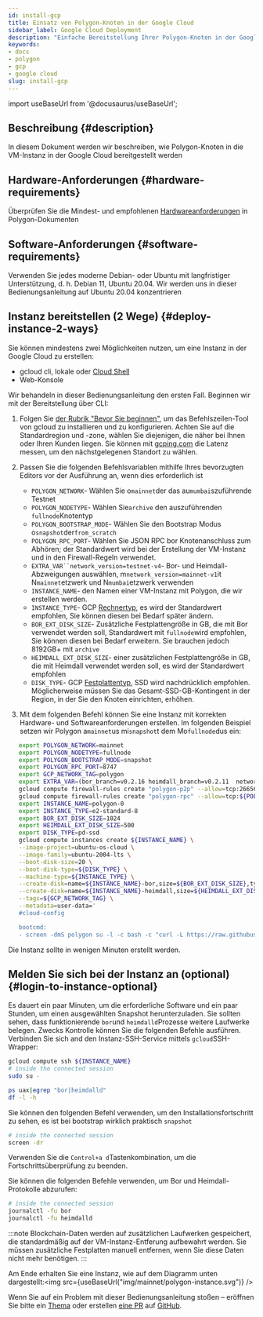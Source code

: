 ```yaml
---
id: install-gcp
title: Einsatz von Polygon-Knoten in der Google Cloud
sidebar_label: Google Cloud Deployment
description: "Einfache Bereitstellung Ihrer Polygon-Knoten in der Google Cloud."
keywords:
- docs
- polygon
- gcp
- google cloud
slug: install-gcp
---
```

import useBaseUrl from '@docusaurus/useBaseUrl';

## Beschreibung {#description}

In diesem Dokument werden wir beschreiben, wie Polygon-Knoten in die VM-Instanz in der Google Cloud bereitgestellt werden

## Hardware-Anforderungen {#hardware-requirements}

Überprüfen Sie die Mindest- und empfohlenen [Hardwareanforderungen](/docs/maintain/validate/validator-node-system-requirements) in Polygon-Dokumenten

## Software-Anforderungen {#software-requirements}

Verwenden Sie jedes moderne Debian- oder Ubuntu mit langfristiger Unterstützung, d. h. Debian 11, Ubuntu 20.04. Wir werden uns in dieser Bedienungsanleitung auf Ubuntu 20.04 konzentrieren

## Instanz bereitstellen (2 Wege) {#deploy-instance-2-ways}

Sie können mindestens zwei Möglichkeiten nutzen, um eine Instanz in der Google Cloud zu erstellen:

* gcloud cli, lokale oder [Cloud Shell](https://cloud.google.com/shell)
* Web-Konsole

Wir behandeln in dieser Bedienungsanleitung den ersten Fall. Beginnen wir mit der Bereitstellung über CLI:
1. Folgen Sie [der Rubrik "Bevor Sie beginnen"](https://cloud.google.com/compute/docs/instances/create-start-instance#before-you-begin), um das Befehlszeilen-Tool von gcloud zu installieren und zu konfigurieren. Achten Sie auf die Standardregion und -zone, wählen Sie diejenigen, die näher bei Ihnen oder Ihren Kunden liegen. Sie können mit [gcping.com](https://gcping.com) die Latenz messen, um den nächstgelegenen Standort zu wählen.
2. Passen Sie die folgenden Befehlsvariablen mithilfe Ihres bevorzugten Editors vor der Ausführung an, wenn dies erforderlich ist
   * `POLYGON_NETWORK`- Wählen Sie o`mainnet`der das au`mumbai`szuführende Testnet
   * `POLYGON_NODETYPE`- Wählen Sie`archive` den auszuführenden `fullnode`Knotentyp
   * `POLYGON_BOOTSTRAP_MODE`- Wählen Sie den Bootstrap Modus o`snapshot`der`from_scratch`
   * `POLYGON_RPC_PORT`- Wählen Sie JSON RPC bor Knotenanschluss zum Abhören; der Standardwert wird bei der Erstellung der VM-Instanz und in den Firewall-Regeln verwendet.
   * `EXTRA_VAR``network_version=testnet-v4`- Bor- und Heimdall-Abzweigungen auswählen, m`network_version=mainnet-v1`it N`mainnet`etzwerk und N`mumbai`etzwerk verwenden
   * `INSTANCE_NAME`- den Namen einer VM-Instanz mit Polygon, die wir erstellen werden.
   * `INSTANCE_TYPE`- GCP [Rechnertyp](https://cloud.google.com/compute/docs/machine-types), es wird der Standardwert empfohlen, Sie können diesen bei Bedarf später ändern.
   * `BOR_EXT_DISK_SIZE`- Zusätzliche Festplattengröße in GB, die mit Bor verwendet werden soll, Standardwert mit `fullnode`wird empfohlen, Sie können diesen bei Bedarf erweitern. Sie brauchen jedoch 8192GB+ mit `archive`
   * `HEIMDALL_EXT_DISK_SIZE`- einer zusätzlichen Festplattengröße in GB, die mit Heimdall verwendet werden soll, es wird der Standardwert empfohlen
   * `DISK_TYPE`- GCP [Festplattentyp](https://cloud.google.com/compute/docs/disks#disk-types), SSD wird nachdrücklich empfohlen. Möglicherweise müssen Sie das Gesamt-SSD-GB-Kontingent in der Region, in der Sie den Knoten einrichten, erhöhen.

3. Mit dem folgenden Befehl können Sie eine Instanz mit korrekten Hardware- und Softwareanforderungen erstellen. Im folgenden Beispiel setzen wir Polygon a`mainnet`us mi`snapshot`t dem Mo`fullnode`dus ein:
```bash
   export POLYGON_NETWORK=mainnet
   export POLYGON_NODETYPE=fullnode
   export POLYGON_BOOTSTRAP_MODE=snapshot
   export POLYGON_RPC_PORT=8747
   export GCP_NETWORK_TAG=polygon
   export EXTRA_VAR=(bor_branch=v0.2.16 heimdall_branch=v0.2.11  network_version=mainnet-v1 node_type=sentry/sentry heimdall_network=${POLYGON_NETWORK})
   gcloud compute firewall-rules create "polygon-p2p" --allow=tcp:26656,tcp:30303,udp:30303 --description="polygon p2p" --target-tags=${GCP_NETWORK_TAG}
   gcloud compute firewall-rules create "polygon-rpc" --allow=tcp:${POLYGON_RPC_PORT} --description="polygon rpc" --target-tags=${GCP_NETWORK_TAG}
   export INSTANCE_NAME=polygon-0
   export INSTANCE_TYPE=e2-standard-8
   export BOR_EXT_DISK_SIZE=1024
   export HEIMDALL_EXT_DISK_SIZE=500
   export DISK_TYPE=pd-ssd
   gcloud compute instances create ${INSTANCE_NAME} \
   --image-project=ubuntu-os-cloud \
   --image-family=ubuntu-2004-lts \
   --boot-disk-size=20 \
   --boot-disk-type=${DISK_TYPE} \
   --machine-type=${INSTANCE_TYPE} \
   --create-disk=name=${INSTANCE_NAME}-bor,size=${BOR_EXT_DISK_SIZE},type=${DISK_TYPE},auto-delete=no \
   --create-disk=name=${INSTANCE_NAME}-heimdall,size=${HEIMDALL_EXT_DISK_SIZE},type=${DISK_TYPE},auto-delete=no \
   --tags=${GCP_NETWORK_TAG} \
   --metadata=user-data='
   #cloud-config

   bootcmd:
   - screen -dmS polygon su -l -c bash -c "curl -L https://raw.githubusercontent.com/maticnetwork/node-ansible/master/install-gcp.sh | bash -s -- -n '${POLYGON_NETWORK}' -m '${POLYGON_NODETYPE}' -s '${POLYGON_BOOTSTRAP_MODE}' -p '${POLYGON_RPC_PORT}' -e \"'${EXTRA_VAR}'\"; bash"'
```
Die Instanz sollte in wenigen Minuten erstellt werden.

## Melden Sie sich bei der Instanz an (optional) {#login-to-instance-optional}

Es dauert ein paar Minuten, um die erforderliche Software und ein paar Stunden, um einen ausgewählten Snapshot herunterzuladen. Sie sollten sehen, dass funktionierende `bor`und `heimdalld`Prozesse weitere Laufwerke belegen. Zwecks Kontrolle können Sie die folgenden Befehle ausführen. Verbinden Sie sich and den Instanz-SSH-Service mittels `gcloud`SSH-Wrapper:
```bash
gcloud compute ssh ${INSTANCE_NAME}
# inside the connected session
sudo su -

ps uax|egrep "bor|heimdalld"
df -l -h
```
Sie können den folgenden Befehl verwenden, um den Installationsfortschritt zu sehen, es ist bei bootstrap wirklich praktisch `snapshot`
```bash
# inside the connected session
screen -dr
```
Verwenden Sie die `Control+a d`Tastenkombination, um die Fortschrittsüberprüfung zu beenden.

Sie können die folgenden Befehle verwenden, um Bor und Heimdall-Protokolle abzurufen:
```bash
# inside the connected session
journalctl -fu bor
journalctl -fu heimdalld
```
:::note
Blockchain-Daten werden auf zusätzlichen Laufwerken gespeichert, die standardmäßig auf der VM-Instanz-Entferung aufbewahrt werden. Sie müssen zusätzliche Festplatten manuell entfernen, wenn Sie diese Daten nicht mehr benötigen.
:::

Am Ende erhalten Sie eine Instanz, wie auf dem Diagramm unten dargestellt:<img src={useBaseUrl("img/mainnet/polygon-instance.svg")} />

Wenn Sie auf ein Problem mit dieser Bedienungsanleitung stoßen – eröffnen Sie bitte ein [Thema](https://github.com/maticnetwork/matic-docs/issues) oder erstellen [eine PR](https://github.com/maticnetwork/matic-docs/pulls) auf [GitHub](https://github.com/maticnetwork/matic-docs).

